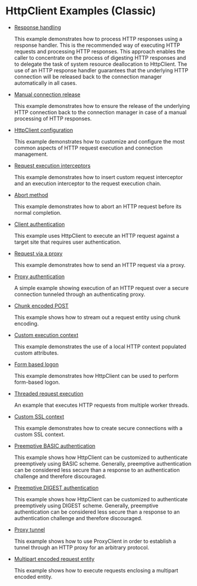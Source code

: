 <!--
    Licensed to the Apache Software Foundation (ASF) under one
    or more contributor license agreements.  See the NOTICE file
    distributed with this work for additional information
    regarding copyright ownership.  The ASF licenses this file
    to you under the Apache License, Version 2.0 (the
    "License"); you may not use this file except in compliance
    with the License.  You may obtain a copy of the License at
    
      http://www.apache.org/licenses/LICENSE-2.0
    
    Unless required by applicable law or agreed to in writing,
    software distributed under the License is distributed on an
    "AS IS" BASIS, WITHOUT WARRANTIES OR CONDITIONS OF ANY
    KIND, either express or implied.  See the License for the
    specific language governing permissions and limitations
    under the License.
-->

HttpClient Examples (Classic)
=============================

- [Response handling](https://github.com/apache/httpcomponents-client/tree/5.0.x/httpclient5/src/test/java/org/apache/hc/client5/http/examples/ClientWithResponseHandler.java)

  This example demonstrates how to process HTTP responses using a response handler. This is the recommended way of
  executing HTTP requests and processing HTTP responses. This approach enables the caller to concentrate on the process
  of digesting HTTP responses and to delegate the task of system resource deallocation to HttpClient. The use of an HTTP
  response handler guarantees that the underlying HTTP connection will be released back to the connection manager
  automatically in all cases.

- [Manual connection release](https://github.com/apache/httpcomponents-client/tree/5.0.x/httpclient5/src/test/java/org/apache/hc/client5/http/examples/ClientConnectionRelease.java)

  This example demonstrates how to ensure the release of the underlying HTTP connection back to the connection manager
  in case of a manual processing of HTTP responses.

- [HttpClient configuration](https://github.com/apache/httpcomponents-client/tree/5.0.x/httpclient5/src/test/java/org/apache/hc/client5/http/examples/ClientConfiguration.java)

  This example demonstrates how to customize and configure the most common aspects of HTTP request execution and
  connection management.

- [Request execution interceptors](https://github.com/apache/httpcomponents-client/tree/5.0.x/httpclient5/src/test/java/org/apache/hc/client5/http/examples/ClientInterceptors.java)

  This example demonstrates how to insert custom request interceptor and an execution interceptor to the request
  execution chain.

- [Abort method](https://github.com/apache/httpcomponents-client/tree/5.0.x/httpclient5/src/test/java/org/apache/hc/client5/http/examples/ClientAbortMethod.java)

  This example demonstrates how to abort an HTTP request before its normal completion.

- [Client authentication](https://github.com/apache/httpcomponents-client/tree/5.0.x/httpclient5/src/test/java/org/apache/hc/client5/http/examples/ClientAuthentication.java)

  This example uses HttpClient to execute an HTTP request against a target site that requires user authentication.

- [Request via a proxy](https://github.com/apache/httpcomponents-client/tree/5.0.x/httpclient5/src/test/java/org/apache/hc/client5/http/examples/ClientExecuteProxy.java)

  This example demonstrates how to send an HTTP request via a proxy.

- [Proxy authentication](https://github.com/apache/httpcomponents-client/tree/5.0.x/httpclient5/src/test/java/org/apache/hc/client5/http/examples/ClientProxyAuthentication.java)

  A simple example showing execution of an HTTP request over a secure connection tunneled through an authenticating
  proxy.

- [Chunk encoded POST](https://github.com/apache/httpcomponents-client/tree/5.0.x/httpclient5/src/test/java/org/apache/hc/client5/http/examples/ClientChunkEncodedPost.java)

  This example shows how to stream out a request entity using chunk encoding.

- [Custom execution context](https://github.com/apache/httpcomponents-client/tree/5.0.x/httpclient5/src/test/java/org/apache/hc/client5/http/examples/ClientCustomContext.java)

  This example demonstrates the use of a local HTTP context populated custom attributes.

- [Form based logon](https://github.com/apache/httpcomponents-client/tree/5.0.x/httpclient5/src/test/java/org/apache/hc/client5/http/examples/ClientFormLogin.java)

  This example demonstrates how HttpClient can be used to perform form-based logon.

- [Threaded request execution](https://github.com/apache/httpcomponents-client/tree/5.0.x/httpclient5/src/test/java/org/apache/hc/client5/http/examples/ClientMultiThreadedExecution.java)

  An example that executes HTTP requests from multiple worker threads.

- [Custom SSL context](https://github.com/apache/httpcomponents-client/tree/5.0.x/httpclient5/src/test/java/org/apache/hc/client5/http/examples/ClientCustomSSL.java)

  This example demonstrates how to create secure connections with a custom SSL context.

- [Preemptive BASIC authentication](https://github.com/apache/httpcomponents-client/tree/5.0.x/httpclient5/src/test/java/org/apache/hc/client5/http/examples/ClientPreemptiveBasicAuthentication.java)

  This example shows how HttpClient can be customized to authenticate preemptively using BASIC scheme. Generally,
  preemptive authentication can be considered less secure than a response to an authentication challenge and therefore
  discouraged.

- [Preemptive DIGEST authentication](https://github.com/apache/httpcomponents-client/tree/5.0.x/httpclient5/src/test/java/org/apache/hc/client5/http/examples/ClientPreemptiveDigestAuthentication.java)

  This example shows how HttpClient can be customized to authenticate preemptively using DIGEST scheme. Generally,
  preemptive authentication can be considered less secure than a response to an authentication challenge and therefore
  discouraged.

- [Proxy tunnel](https://github.com/apache/httpcomponents-client/tree/5.0.x/httpclient5/src/test/java/org/apache/hc/client5/http/examples/ProxyTunnelDemo.java)

  This example shows how to use ProxyClient in order to establish a tunnel through an HTTP proxy for an arbitrary
  protocol.

- [Multipart encoded request entity](https://github.com/apache/httpcomponents-client/tree/5.0.x/httpclient5/src/test/java/org/apache/hc/client5/http/examples/ClientMultipartFormPost.java)

  This example shows how to execute requests enclosing a multipart encoded entity. 

